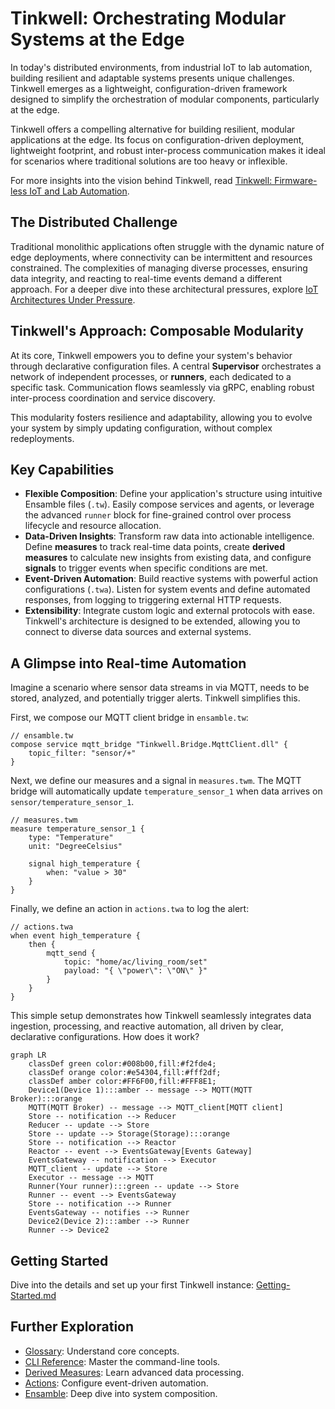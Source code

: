 # Tinkwell: Orchestrating Modular Systems at the Edge

In today's distributed environments, from industrial IoT to lab automation, building resilient and adaptable systems presents unique challenges. Tinkwell emerges as a lightweight, configuration-driven framework designed to simplify the orchestration of modular components, particularly at the edge.

Tinkwell offers a compelling alternative for building resilient, modular applications at the edge. Its focus on configuration-driven deployment, lightweight footprint, and robust inter-process communication makes it ideal for scenarios where traditional solutions are too heavy or inflexible.

For more insights into the vision behind Tinkwell, read [Tinkwell: Firmware-less IoT and Lab Automation](https://dev.to/adriano-repetti/tinkwell-firmware-less-iot-and-lab-automation-2gef).

## The Distributed Challenge

Traditional monolithic applications often struggle with the dynamic nature of edge deployments, where connectivity can be intermittent and resources constrained. The complexities of managing diverse processes, ensuring data integrity, and reacting to real-time events demand a different approach. For a deeper dive into these architectural pressures, explore [IoT Architectures Under Pressure](https://dev.to/adriano-repetti/iot-architectures-under-pressure-why-implementation-isnt-as-simple-as-it-seems-part-1-3inn).

## Tinkwell's Approach: Composable Modularity

At its core, Tinkwell empowers you to define your system's behavior through declarative configuration files. A central **Supervisor** orchestrates a network of independent processes, or **runners**, each dedicated to a specific task. Communication flows seamlessly via gRPC, enabling robust inter-process coordination and service discovery.

This modularity fosters resilience and adaptability, allowing you to evolve your system by simply updating configuration, without complex redeployments.

## Key Capabilities

*   **Flexible Composition**: Define your application's structure using intuitive Ensamble files (`.tw`). Easily compose services and agents, or leverage the advanced `runner` block for fine-grained control over process lifecycle and resource allocation.
*   **Data-Driven Insights**: Transform raw data into actionable intelligence. Define **measures** to track real-time data points, create **derived measures** to calculate new insights from existing data, and configure **signals** to trigger events when specific conditions are met.
*   **Event-Driven Automation**: Build reactive systems with powerful action configurations (`.twa`). Listen for system events and define automated responses, from logging to triggering external HTTP requests.
*   **Extensibility**: Integrate custom logic and external protocols with ease. Tinkwell's architecture is designed to be extended, allowing you to connect to diverse data sources and external systems.

## A Glimpse into Real-time Automation

Imagine a scenario where sensor data streams in via MQTT, needs to be stored, analyzed, and potentially trigger alerts. Tinkwell simplifies this.

First, we compose our MQTT client bridge in `ensamble.tw`:

```tinkwell
// ensamble.tw
compose service mqtt_bridge "Tinkwell.Bridge.MqttClient.dll" {
    topic_filter: "sensor/+"
}
```

Next, we define our measures and a signal in `measures.twm`. The MQTT bridge will automatically update `temperature_sensor_1` when data arrives on `sensor/temperature_sensor_1`.

```tinkwell
// measures.twm
measure temperature_sensor_1 {
    type: "Temperature"
    unit: "DegreeCelsius"

    signal high_temperature {
        when: "value > 30"
    }
}
```

Finally, we define an action in `actions.twa` to log the alert:

```tinkwell
// actions.twa
when event high_temperature {
    then {
        mqtt_send {
            topic: "home/ac/living_room/set"
            payload: "{ \"power\": \"ON\" }"
        }
    }
}
```

This simple setup demonstrates how Tinkwell seamlessly integrates data ingestion, processing, and reactive automation, all driven by clear, declarative configurations. How does it work?

```mermaid
graph LR
    classDef green color:#008b00,fill:#f2fde4;
    classDef orange color:#e54304,fill:#fff2df;
    classDef amber color:#FF6F00,fill:#FFF8E1;
    Device1(Device 1):::amber -- message --> MQTT(MQTT Broker):::orange
    MQTT(MQTT Broker) -- message --> MQTT_client[MQTT client]
    Store -- notification --> Reducer
    Reducer -- update --> Store
    Store -- update --> Storage(Storage):::orange
    Store -- notification --> Reactor
    Reactor -- event --> EventsGateway[Events Gateway]
    EventsGateway -- notification --> Executor
    MQTT_client -- update --> Store
    Executor -- message --> MQTT
    Runner(Your runner):::green -- update --> Store
    Runner -- event --> EventsGateway
    Store -- notification --> Runner
    EventsGateway -- notifies --> Runner
    Device2(Device 2):::amber --> Runner
    Runner --> Device2
```

## Getting Started

Dive into the details and set up your first Tinkwell instance: [Getting-Started.md](./Documentation/Getting-Started.md)

## Further Exploration

*   [Glossary](./Documentation/Glossary.md): Understand core concepts.
*   [CLI Reference](./Documentation/CLI.md): Master the command-line tools.
*   [Derived Measures](./Documentation/Derived-measures.md): Learn advanced data processing.
*   [Actions](./Documentation/Actions.md): Configure event-driven automation.
*   [Ensamble](./Documentation/Ensamble.md): Deep dive into system composition.

